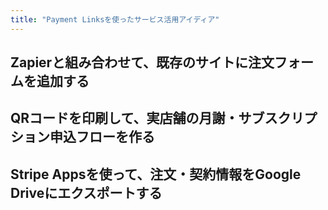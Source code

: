 ```yaml
---
title: "Payment Linksを使ったサービス活用アイディア"
---
```


## Zapierと組み合わせて、既存のサイトに注文フォームを追加する

## QRコードを印刷して、実店舗の月謝・サブスクリプション申込フローを作る

## Stripe Appsを使って、注文・契約情報をGoogle Driveにエクスポートする